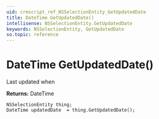```yaml
---
uid: crmscript_ref_NSSelectionEntity_GetUpdatedDate
title: DateTime GetUpdatedDate()
intellisense: NSSelectionEntity.GetUpdatedDate
keywords: NSSelectionEntity, GetUpdatedDate
so.topic: reference
---
```


# DateTime GetUpdatedDate()

Last updated when

**Returns:** DateTime

```crmscript
NSSelectionEntity thing;
DateTime updatedDate  = thing.GetUpdatedDate();
```

